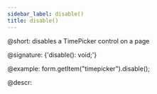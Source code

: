 ```yaml
---
sidebar_label: disable()
title: disable()
---          
```


@short: disables a TimePicker control on a page

@signature: {'disable(): void;'}

@example:
form.getItem("timepicker").disable();

@descr:
